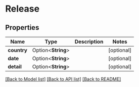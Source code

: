 # Release

## Properties

Name | Type | Description | Notes
------------ | ------------- | ------------- | -------------
**country** | Option<**String**> |  | [optional]
**date** | Option<**String**> |  | [optional]
**detail** | Option<**String**> |  | [optional]

[[Back to Model list]](../README.md#documentation-for-models) [[Back to API list]](../README.md#documentation-for-api-endpoints) [[Back to README]](../README.md)



